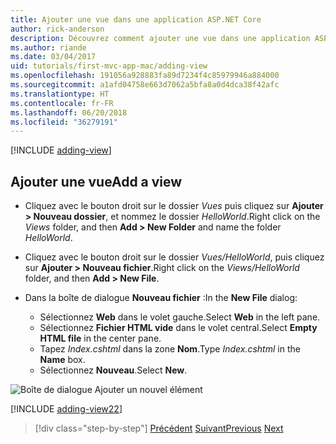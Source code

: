 ```yaml
---
title: Ajouter une vue dans une application ASP.NET Core
author: rick-anderson
description: Découvrez comment ajouter une vue dans une application ASP.NET Core.
ms.author: riande
ms.date: 03/04/2017
uid: tutorials/first-mvc-app-mac/adding-view
ms.openlocfilehash: 191056a928883fa89d7234f4c85979946a884000
ms.sourcegitcommit: a1afd04758e663d7062a5bfa8a0d4dca38f42afc
ms.translationtype: HT
ms.contentlocale: fr-FR
ms.lasthandoff: 06/20/2018
ms.locfileid: "36279191"
---
```

[!INCLUDE [adding-view](../../includes/mvc-intro/adding_view1.md)]

## <a name="add-a-view"></a><span data-ttu-id="13a0b-103">Ajouter une vue</span><span class="sxs-lookup"><span data-stu-id="13a0b-103">Add a view</span></span> 

* <span data-ttu-id="13a0b-104">Cliquez avec le bouton droit sur le dossier *Vues* puis cliquez sur **Ajouter > Nouveau dossier**, et nommez le dossier *HelloWorld*.</span><span class="sxs-lookup"><span data-stu-id="13a0b-104">Right click on the *Views* folder, and then **Add > New Folder** and name the folder *HelloWorld*.</span></span>
* <span data-ttu-id="13a0b-105">Cliquez avec le bouton droit sur le dossier *Vues/HelloWorld*, puis cliquez sur **Ajouter > Nouveau fichier**.</span><span class="sxs-lookup"><span data-stu-id="13a0b-105">Right click on the *Views/HelloWorld* folder, and then **Add > New File**.</span></span>
* <span data-ttu-id="13a0b-106">Dans la boîte de dialogue **Nouveau fichier** :</span><span class="sxs-lookup"><span data-stu-id="13a0b-106">In the **New File** dialog:</span></span>

  * <span data-ttu-id="13a0b-107">Sélectionnez **Web** dans le volet gauche.</span><span class="sxs-lookup"><span data-stu-id="13a0b-107">Select **Web** in the left pane.</span></span>
  * <span data-ttu-id="13a0b-108">Sélectionnez **Fichier HTML vide** dans le volet central.</span><span class="sxs-lookup"><span data-stu-id="13a0b-108">Select **Empty HTML file** in the center pane.</span></span>
  * <span data-ttu-id="13a0b-109">Tapez *Index.cshtml* dans la zone **Nom**.</span><span class="sxs-lookup"><span data-stu-id="13a0b-109">Type *Index.cshtml* in the **Name** box.</span></span>
  * <span data-ttu-id="13a0b-110">Sélectionnez **Nouveau**.</span><span class="sxs-lookup"><span data-stu-id="13a0b-110">Select **New**.</span></span>

![Boîte de dialogue Ajouter un nouvel élément](adding-view/_static/add_view.png)

[!INCLUDE [adding-view22](../../includes/mvc-intro/adding_view2.md)]

> [!div class="step-by-step"]
> <span data-ttu-id="13a0b-112">[Précédent](adding-controller.md)
> [Suivant](adding-model.md)</span><span class="sxs-lookup"><span data-stu-id="13a0b-112">[Previous](adding-controller.md)
[Next](adding-model.md)</span></span>
